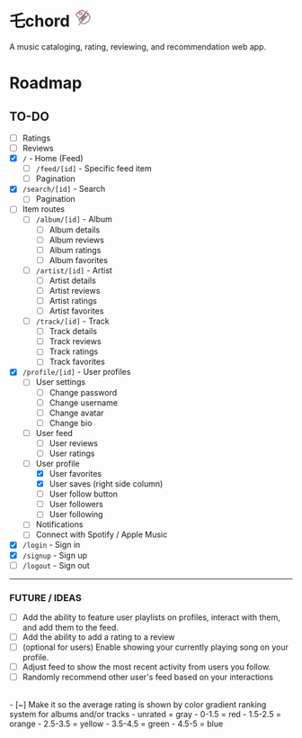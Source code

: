 # 乇chord <img src="./public/apple-touch-icon.png" width="32px" />

A music cataloging, rating, reviewing, and recommendation web app.

# Roadmap

## TO-DO

- [ ] Ratings
- [ ] Reviews
- [x] `/` - Home (Feed)
  - [ ] `/feed/[id]` - Specific feed item
  - [ ] Pagination
- [x] `/search/[id]` - Search
  - [ ] Pagination
- [ ] Item routes
  - [ ] `/album/[id]` - Album
    - [ ] Album details
    - [ ] Album reviews
    - [ ] Album ratings
    - [ ] Album favorites
  - [ ] `/artist/[id]` - Artist
    - [ ] Artist details
    - [ ] Artist reviews
    - [ ] Artist ratings
    - [ ] Artist favorites
  - [ ] `/track/[id]` - Track
    - [ ] Track details
    - [ ] Track reviews
    - [ ] Track ratings
    - [ ] Track favorites
- [x] `/profile/[id]` - User profiles
  - [ ] User settings
    - [ ] Change password
    - [ ] Change username
    - [ ] Change avatar
    - [ ] Change bio
  - [ ] User feed
    - [ ] User reviews
    - [ ] User ratings
  - [ ] User profile
    - [x] User favorites
    - [x] User saves (right side column)
    - [ ] User follow button
    - [ ] User followers
    - [ ] User following
  - [ ] Notifications
  - [ ] Connect with Spotify / Apple Music
- [x] `/login` - Sign in
- [x] `/signup` - Sign up
- [ ] `/logout` - Sign out

---

### FUTURE / IDEAS

- [ ] Add the ability to feature user playlists on profiles, interact with them, and add them to the feed.
- [ ] Add the ability to add a rating to a review
- [ ] (optional for users) Enable showing your currently playing song on your profile.
- [ ] Adjust feed to show the most recent activity from users you follow.
- [ ] Randomly recommend other user's feed based on your interactions
<br />
- [~] Make it so the average rating is shown by color gradient ranking system for albums and/or tracks
  - unrated = gray
  - 0-1.5 = red
  - 1.5-2.5 = orange
  - 2.5-3.5 = yellow
  - 3.5-4.5 = green
  - 4.5-5 = blue
